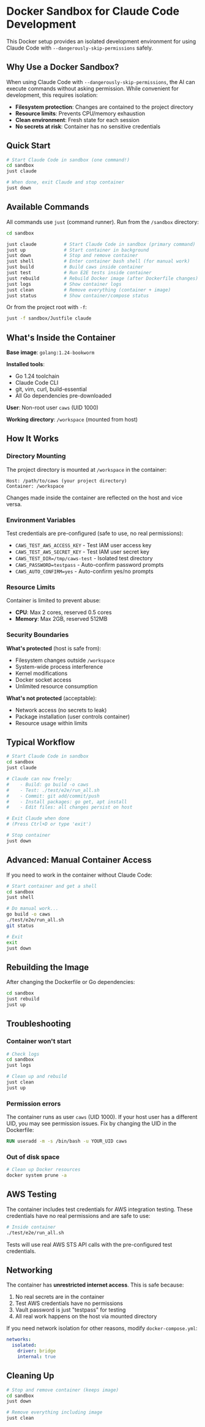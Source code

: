 # Docker Sandbox for Claude Code Development

This Docker setup provides an isolated development environment for using Claude Code with `--dangerously-skip-permissions` safely.

## Why Use a Docker Sandbox?

When using Claude Code with `--dangerously-skip-permissions`, the AI can execute commands without asking permission. While convenient for development, this requires isolation:

- **Filesystem protection**: Changes are contained to the project directory
- **Resource limits**: Prevents CPU/memory exhaustion
- **Clean environment**: Fresh state for each session
- **No secrets at risk**: Container has no sensitive credentials

## Quick Start

```bash
# Start Claude Code in sandbox (one command!)
cd sandbox
just claude

# When done, exit Claude and stop container
just down
```

## Available Commands

All commands use `just` (command runner). Run from the `/sandbox` directory:

```bash
cd sandbox

just claude          # Start Claude Code in sandbox (primary command)
just up              # Start container in background
just down            # Stop and remove container
just shell           # Enter container bash shell (for manual work)
just build           # Build caws inside container
just test            # Run E2E tests inside container
just rebuild         # Rebuild Docker image (after Dockerfile changes)
just logs            # Show container logs
just clean           # Remove everything (container + image)
just status          # Show container/compose status
```

Or from the project root with `-f`:

```bash
just -f sandbox/Justfile claude
```

## What's Inside the Container

**Base image**: `golang:1.24-bookworm`

**Installed tools**:
- Go 1.24 toolchain
- Claude Code CLI
- git, vim, curl, build-essential
- All Go dependencies pre-downloaded

**User**: Non-root user `caws` (UID 1000)

**Working directory**: `/workspace` (mounted from host)

## How It Works

### Directory Mounting

The project directory is mounted at `/workspace` in the container:

```
Host: /path/to/caws (your project directory)
Container: /workspace
```

Changes made inside the container are reflected on the host and vice versa.

### Environment Variables

Test credentials are pre-configured (safe to use, no real permissions):

- `CAWS_TEST_AWS_ACCESS_KEY` - Test IAM user access key
- `CAWS_TEST_AWS_SECRET_KEY` - Test IAM user secret key
- `CAWS_TEST_DIR=/tmp/caws-test` - Isolated test directory
- `CAWS_PASSWORD=testpass` - Auto-confirm password prompts
- `CAWS_AUTO_CONFIRM=yes` - Auto-confirm yes/no prompts

### Resource Limits

Container is limited to prevent abuse:

- **CPU**: Max 2 cores, reserved 0.5 cores
- **Memory**: Max 2GB, reserved 512MB

### Security Boundaries

**What's protected** (host is safe from):
- Filesystem changes outside `/workspace`
- System-wide process interference
- Kernel modifications
- Docker socket access
- Unlimited resource consumption

**What's not protected** (acceptable):
- Network access (no secrets to leak)
- Package installation (user controls container)
- Resource usage within limits

## Typical Workflow

```bash
# Start Claude Code in sandbox
cd sandbox
just claude

# Claude can now freely:
#    - Build: go build -o caws
#    - Test: ./test/e2e/run_all.sh
#    - Commit: git add/commit/push
#    - Install packages: go get, apt install
#    - Edit files: all changes persist on host

# Exit Claude when done
# (Press Ctrl+D or type 'exit')

# Stop container
just down
```

## Advanced: Manual Container Access

If you need to work in the container without Claude Code:

```bash
# Start container and get a shell
cd sandbox
just shell

# Do manual work...
go build -o caws
./test/e2e/run_all.sh
git status

# Exit
exit
just down
```

## Rebuilding the Image

After changing the Dockerfile or Go dependencies:

```bash
cd sandbox
just rebuild
just up
```

## Troubleshooting

### Container won't start

```bash
# Check logs
cd sandbox
just logs

# Clean up and rebuild
just clean
just up
```

### Permission errors

The container runs as user `caws` (UID 1000). If your host user has a different UID, you may see permission issues. Fix by changing the UID in the Dockerfile:

```dockerfile
RUN useradd -m -s /bin/bash -u YOUR_UID caws
```

### Out of disk space

```bash
# Clean up Docker resources
docker system prune -a
```

## AWS Testing

The container includes test credentials for AWS integration testing. These credentials have no real permissions and are safe to use:

```bash
# Inside container
./test/e2e/run_all.sh
```

Tests will use real AWS STS API calls with the pre-configured test credentials.

## Networking

The container has **unrestricted internet access**. This is safe because:

1. No real secrets are in the container
2. Test AWS credentials have no permissions
3. Vault password is just "testpass" for testing
4. All real work happens on the host via mounted directory

If you need network isolation for other reasons, modify `docker-compose.yml`:

```yaml
networks:
  isolated:
    driver: bridge
    internal: true
```

## Cleaning Up

```bash
# Stop and remove container (keeps image)
cd sandbox
just down

# Remove everything including image
just clean
```
